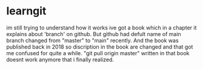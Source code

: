 # learngit
im still trying to understand how it works
ive got a book which in a chapter it explains about 'branch' on github. But github had defult name of main branch changed from "master" to "main" recently. And the book was published back in 2018 so discription in the book are changed and that got me confused for quite a while. "git pull origin master" written in that book doesnt work anymore that i finally realized.
